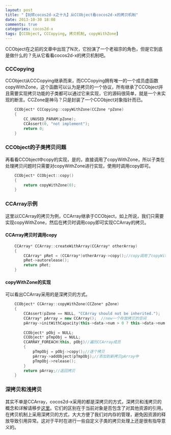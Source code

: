 ```yaml
---
layout: post
title: "【玩转cocos2d-x之十九】从CCObject看cocos2d-x的拷贝机制"
date: 2013-10-30 18:08
comments: true
categories: cocos2d-x
tags: [CCObject, CCCopying, 拷贝机制, copyWithZone]
---
```


CCObject在之前的文章中出现了N次，它扮演了一个老祖宗的角色，但是它到底是做什么的？先从它看看cocos2d-x的拷贝机制吧。

### CCCopying
CCObject从CCCopying继承而来，而CCCopying拥有唯一的一个成员虚函数copyWithZone，这个函数可以认为是拷贝的一个协议，所有继承了CCObject并且需要实现拷贝功能的子类都可以通过它来实现，它的源码很简单，就是一个未实现的断言。CCZone是神马？只是封装了一个CCObject对象指针而已。

<!-- more -->

``` cpp
	CCObject* CCCopying::copyWithZone(CCZone *pZone)  
	{  
    	CC_UNUSED_PARAM(pZone);  
    	CCAssert(0, "not implement");  
    	return 0;  
	}  
```

### CCObject的子类拷贝问题
再看看CCObject中copy的实现，是的，直接调用了copyWithZone，所以子类在处理拷贝问题时只需要对copyWithZone进行实现，使用时调用copy即可。

``` cpp
	CCObject* CCObject::copy()  
	{  
    	return copyWithZone(0);  
	}  
```

### CCArray示例
这里以CCArray的拷贝为例，CCArray继承于CCObject，如上所说，我们只需要实现copyWithZone，然后在拷贝时调用copy即可实现CCArray的拷贝。

#### CCArray拷贝时调用copy

``` cpp
	CCArray* CCArray::createWithArray(CCArray* otherArray)  
	{  
    	CCArray* pRet = (CCArray*)otherArray->copy();//copy调用了copyWithZone  
    	pRet->autorelease();  
    	return pRet;  
	}  
```

#### copyWithZone的实现

可以看出CCArray采用的是深拷贝的方式。

``` cpp
	CCObject* CCArray::copyWithZone(CCZone* pZone)  
	{  
    	CCAssert(pZone == NULL, "CCArray should not be inherited.");  
    	CCArray* pArray = new CCArray();  //new一个存放拷贝的空间  
    	pArray->initWithCapacity(this->data->num > 0 ? this->data->num : 1);//初始化一样的长度  
  
    	CCObject* pObj = NULL;  
    	CCObject* pTmpObj = NULL;  
    	CCARRAY_FOREACH(this, pObj)//遍历CCArray成员  
    	{  
        	pTmpObj = pObj->copy();//逐个拷贝  
        	pArray->addObject(pTmpObj);//添加到新拷贝pArray中  
        	pTmpObj->release();  
    	}  
    	return pArray;//返回拷贝  
	}  
```

### 深拷贝和浅拷贝
其实不单是CCArray，cocos2d-x采用的都是深拷贝的方式，深拷贝和浅拷贝的概念和详解请移步[这里](http://blog.csdn.net/jackystudio/article/details/11553117)。它们的区别在于当前对象是否包含了对其他资源的引用。在拷贝机制上采用深拷贝的方式，大大方便了我们对内存的管理，避免因资源的释放导致引用异常。这对于平时在进行一些自定义子类的拷贝处理上还是很有指导意义的。